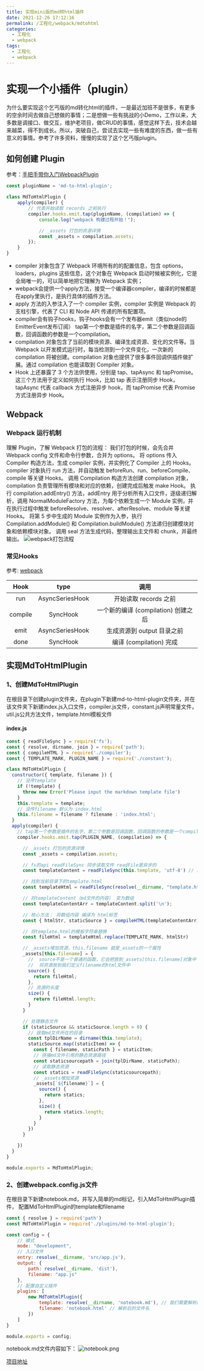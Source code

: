 ```yaml
---
title: 实现mini版的md转html插件
date: 2021-12-26 17:12:16
permalink: /工程化/webpack/mdtohtml
categories:
  - 工程化
  - webpack
tags:
  - 工程化
  - webpack
---
```

# 实现一个小插件（plugin）

为什么要实现这个乞丐版的md转化html的插件，一是最近加班不是很多，有更多的空余时间去做自己想做的事情；二是想做一些有挑战的小Demo，工作以来，大多数是调接口、做交互，维护老项目，做CRUD的事情，感觉这样下去，技术会越来越菜，得不到成长。所以，突破自己，尝试去实现一些有难度的东西，做一些有意义的事情。参考了许多资料，慢慢的实现了这个乞丐版plugin。
## 如何创建 Plugin
参考：[手把手带你入门WebpackPlugin](https://juejin.cn/post/6968988552075952141)
```js
const pluginName = 'md-to-html-plugin';

class MdToHtmlPlugin {
    apply(compiler) {
        // 代表开始读取 records 之前执行
        compiler.hooks.emit.tap(pluginName, (compilation) => {
            console.log("webpack 构建过程开始！");

            // _assets 打包的资源详情
            const _assets = compilation.assets;
        });
    }
}
```
- compiler 对象包含了 Webpack 环境所有的的配置信息，包含 options，loaders，plugins 这些信息，这个对象在 Webpack 启动时候被实例化，它是全局唯一的，可以简单地把它理解为 Webpack 实例；
- webpack会提供一个apply方法，接受一个编译器compiler，编译的时候都是在apply里执行，是执行具体的插件方法。
- apply 方法的入参注入了一个 compiler 实例，compiler 实例是 Webpack 的支柱引擎，代表了 CLI 和 Node API 传递的所有配置项。
- compiler会有钩子hooks，钩子hooks会有一个发布器emit（类似node的EmitterEvent发布订阅）
tap第一个参数是插件的名字，第二个参数是回调函数，回调函数的参数是一个compilation。
- compilation 对象包含了当前的模块资源、编译生成资源、变化的文件等。当 Webpack 以开发模式运行时，每当检测到一个文件变化，一次新的 compilation 将被创建。compilation 对象也提供了很多事件回调供插件做扩展。通过 compilation 也能读取到 Compiler 对象。
- Hook 上还暴露了 3 个方法供使用，分别是 tap、tapAsync 和 tapPromise。这三个方法用于定义如何执行 Hook，比如 tap 表示注册同步 Hook，tapAsync 代表 callback 方式注册异步 hook，而 tapPromise 代表 Promise 方式注册异步 Hook。

## Webpack

### Webpack 运行机制

理解 Plugin，了解 Webpack 打包的流程：
我们打包的时候，会先合并 Webpack config 文件和命令行参数，合并为 options。
将 options 传入 Compiler 构造方法，生成 compiler 实例，并实例化了 Compiler 上的 Hooks。
compiler 对象执行 run 方法，并自动触发 beforeRun、run、beforeCompile、compile 等关键 Hooks。
调用 Compilation 构造方法创建 compilation 对象，compilation 负责管理所有模块和对应的依赖，创建完成后触发 make Hook。
执行 compilation.addEntry() 方法，addEntry 用于分析所有入口文件，逐级递归解析，调用 NormalModuleFactory 方法，为每个依赖生成一个 Module 实例，并在执行过程中触发 beforeResolve、resolver、afterResolve、module 等关键 Hooks。
将第 5 步中生成的 Module 实例作为入参，执行 Compilation.addModule() 和 Compilation.buildModule() 方法递归创建模块对象和依赖模块对象。
调用 seal 方法生成代码，整理输出主文件和 chunk，并最终输出。
![webpack打包流程](images/webpack001.png)

### 常见Hooks
参考: [webpack](https://www.webpackjs.com/api/compiler-hooks/?fileGuid=3tGHdrykRgwCyTP8) 

Hook|type|调用
:-:|:-:|:-:
run|AsyncSeriesHook|开始读取 records 之前
compile|SyncHook|	一个新的编译 (compilation) 创建之后
emit|AsyncSeriesHook|生成资源到 output 目录之前
done|SyncHook|编译 (compilation) 完成

## 实现MdToHtmlPlugin

### 1、创建MdToHtmlPlugin
在根目录下创建plugin文件夹，在plugin下新建md-to-html-plugin文件夹，并在该文件夹下新建index.js入口文件，compiler.js文件，constant.js声明常量文件，util.js公共方法文件，template.html模板文件
#### index.js
```js
const { readFileSync } = require('fs');
const { resolve, dirname, join } = require('path');
const { compileHTML } = require('./compiler');
const { TEMPLATE_MARK, PLUGIN_NAME } = require('./constant');

class MdToHtmlPlugin {
  constructor({ template, filename }) {
    // 没传template
    if (!template) {
      throw new Error('Please input the markdown template file')
    }
    this.template = template;
    // 没传filename 默认为 index.html
    this.filename = filename ? filename : 'index.html';
  }
  apply(compiler) {
    // tap第一个参数是插件的名字，第二个参数是回调函数，回调函数的参数是一个compilation
    compiler.hooks.emit.tap(PLUGIN_NAME, (compilation) => {

      // _assets 打包的资源详情
      const _assets = compilation.assets;

      // fs的api readFileSync 同步读取文件 readFile是异步的
      const templateContent = readFileSync(this.template, 'utf-8') // 目录文件，编码方式

      // 找到当前目录下的template.html
      const templateHtml = readFileSync(resolve(__dirname, "template.html"), 'utf-8');

      // 将templateContent（md文件的内容） 变为数组
      const templateContentArr = templateContent.split('\n');

      // 核心方法： 将数组内容 编译为 html标签   
      const { htmlStr, staticSource } = compileHTML(templateContentArr);

      // 将template.html的模板字符串替换
      const fileHtml = templateHtml.replace(TEMPLATE_MARK, htmlStr)

      // _assets增加资源，this.filename 就是_assets的一个属性
      _assets[this.filename] = {
        //  source不是一个普通的函数，它会把放到_assets[this.filename]对象中
        //  将资源放到我们定义filename的html文件中
        source() {
          return fileHtml;
        },
        // 资源的长度        
        size() {
          return fileHtml.length;
        }
      }

      // 处理静态文件
      if (staticSource && staticSource.length > 0) {
        // 获取md文件所在的目录
        const tplDirName = dirname(this.template);
        staticSource.map((staticItem) => {
          const { filename, staticPath } = staticItem;
          // 拼接md文件引用的静态资源路径
          const staticsourcepath = join(tplDirName, staticPath);
          // 读取静态资源
          const statics = readFileSync(staticsourcepath);
          // _assets增加资源
          _assets[`${filename}`] = {
            source() {
              return statics;
            },
            size() {
              return statics.length;
            }
          }
        })
      }

    })
  }
}

module.exports = MdToHtmlPlugin;
```

### 2、创建webpack.config.js文件
在根目录下新建notebook.md，并写入简单的md标记，引入MdToHtmlPlugin插件，
配置MdToHtmlPlugin的template和filename
```js
const { resolve } = require('path')
const MdToHtmlPlugin = require('./plugins/md-to-html-plugin');

const config = {
    // 模式
    mode: "development",
    // 入口文件
    entry: resolve(__dirname, 'src/app.js'),
    output: {
        path: resolve(__dirname, 'dist'),
        filename: "app.js"
    },
    // 配置自定义插件
    plugins: [
        new MdToHtmlPlugin({
            template: resolve(__dirname, 'notebook.md'), // 我们需要解析的文件
            filename: 'notebook.html' // 解析后的文件名
        })
    ]
}

module.exports = config;
```
notebook.md文件内容如下：
![notebook.png](images/mdtohtml011.png)



[项目地址](https://github.com/izph/md-to-html)
